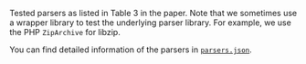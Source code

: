 Tested parsers as listed in Table 3 in the paper. Note that we sometimes use a wrapper library to test the underlying parser library. For example, we use the PHP `ZipArchive` for libzip.

You can find detailed information of the parsers in [`parsers.json`](./parsers.json).
